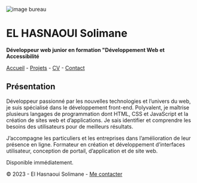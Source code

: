 ![image bureau](https://c.pxhere.com/photos/32/23/computer_computers_computer_technology_room_technology_internet_keyboard_work-563656.jpg!d)

# EL HASNAOUI Solimane #

**Développeur web junior en formation "Développement Web et Accessibilité**

[Accueil](https://github.com/Solimane935/S01E11-Ateliers-Recap-exo-solimane/blob/main/-Ateliers-Recap-exo-solimane.md) - [Projets](https://github.com/Solimane935/S01E11-Ateliers-Recap-exo-solimane/blob/main/projets.md) - [CV](https://github.com/Solimane935/S01E11-Ateliers-Recap-exo-solimane/blob/main/cv.md) - [Contact](https://github.com/Solimane935/S01E11-Ateliers-Recap-exo-solimane/blob/main/contact.md)

## Présentation ##

Développeur passionné par les nouvelles technologies et l’univers du web, je suis spécialisé dans le développement front-end. Polyvalent, je maîtrise plusieurs langages de programmation dont HTML, CSS et JavaScript et la création de sites web et d’applications. Je sais identifier et comprendre les besoins des utilisateurs pour de meilleurs résultats.

J’accompagne les particuliers et les entreprises dans l’amélioration de leur présence en ligne. Formateur en création et développement d’interfaces utilisateur, conception de portail, d’application et de site web.

Disponible immédiatement.

© 2023 - El Hasnaoui Solimane - [Me contacter](https://github.com/Solimane935/S01E11-Ateliers-Recap-exo-solimane/blob/main/contact.md)